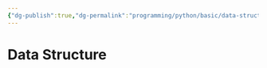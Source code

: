 ```yaml
---
{"dg-publish":true,"dg-permalink":"programming/python/basic/data-structure.md","permalink":"/programming/python/basic/data-structure.md/"}
---
```



# Data Structure